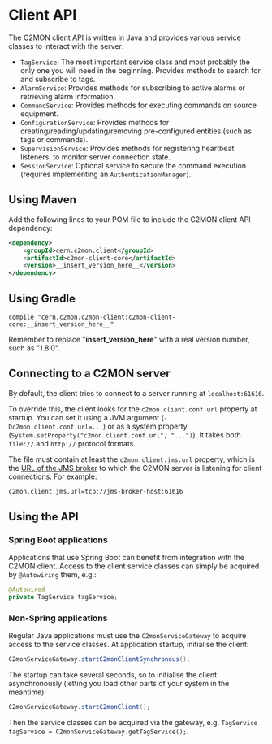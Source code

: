 # Client API

The C2MON client API is written in Java and provides various service classes to interact with the server:

* `TagService`: The most important service class and most probably the only one you will need in the beginning. Provides methods to
search for and subscribe to tags.
* `AlarmService`: Provides methods for subscribing to active alarms or retrieving alarm information.
* `CommandService`: Provides methods for executing commands on source equipment.
* `ConfigurationService`: Provides methods for creating/reading/updating/removing pre-configured entities (such as tags or commands).
* `SupervisionService`: Provides methods for registering heartbeat listeners, to monitor server connection state.
* `SessionService`: Optional service to secure the command execution (requires implementing an `AuthenticationManager`).

## Using Maven

Add the following lines to your POM file to include the C2MON client API dependency:
```xml
<dependency>
    <groupId>cern.c2mon.client</groupId>
    <artifactId>c2mon-client-core</artifactId>
    <version>__insert_version_here__</version>
</dependency>
```

## Using Gradle

```
compile "cern.c2mon.c2mon-client:c2mon-client-core:__insert_version_here__"
```

Remember to replace "__insert_version_here__" with a real version number, such as "1.8.0".

## Connecting to a C2MON server

By default, the client tries to connect to a server running at `localhost:61616`.

To override this, the client looks for the `c2mon.client.conf.url` property at startup. You can set it using a JVM
argument (`-Dc2mon.client.conf.url=...`) or as a system property (`System.setProperty("c2mon.client.conf.url", "...")`). It takes both `file://`
and `http://` protocol formats.


The file must contain at least the `c2mon.client.jms.url` property, which is the [URL of the JMS broker](http://activemq.apache.org/uri-protocols.html)
to which the C2MON server is listening for client connections. For example:

```bash
c2mon.client.jms.url=tcp://jms-broker-host:61616
```

## Using the API

### Spring Boot applications

Applications that use Spring Boot can benefit from integration with the C2MON client. Access to the client service classes can simply be acquired by
`@Autowiring` them, e.g.:

```java
@Autowired
private TagService tagService;
```

### Non-Spring applications

Regular Java applications must use the `C2monServiceGateway` to acquire access to the service classes. At application startup, initialise the client:

```java
C2monServiceGateway.startC2monClientSynchronous();
```

The startup can take several seconds, so to initialise the client asynchronously (letting you load other parts of your system in the meantime):

```java
C2monServiceGateway.startC2monClient();
```

Then the service classes can be acquired via the gateway, e.g. `TagService tagService = C2monServiceGateway.getTagService();`.
